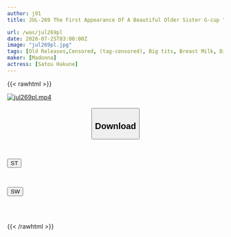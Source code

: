 ```yaml
---
author: j91
title: JUL-269 The First Appearance Of A Beautiful Older Sister G-cup "Breastfeeding Mom" Series! ! A Man Who Doesn't Want To Hold Me Was So Squid That He Wanted To Die... Sato Shirone

url: /was/jul269pl
date: 2020-07-25T03:00:00Z
image: "jul269pl.jpg"
tags: [Old Releases,Censored, (tag-censored), Big tits, Breast Milk, Digital Mosaic, Married Woman, Mature Woman, Solowork]
maker: [Madonna]
actress: [Satou Hakune]
---
```



{{< rawhtml >}}

<div class="video" data-videoid="2Bw6AagL2qFZOq4">
    <a href="javascript:;">
        <img src="/was/jul269pl/jul269pl.jpg" width="WIDTH" height="HEIGHT" alt="jul269pl.mp4" loading="lazy">
    </a>
</div>

<script type="text/javascript" src="https://j91.asia/asset/on-demand-st.js"></script>

<br>
  <link rel="stylesheet" href="https://j91.asia/asset/bs5.css">
  
  <center>
  <button class="btn btn-primary" type="button" data-bs-toggle="collapse" data-bs-target=".multi-collapse" aria-expanded="false" aria-controls="multiCollapseExample1 multiCollapseExample2"><h2>Download</h2></button></center>
</p>
<div class="row">
  <div class="col">
    <div class="collapse multi-collapse" id="multiCollapseExample1">
      <div class="card card-body">
	      	      <br>
<div class="buttons">  
<p><a href="https://streamtape.to/v/2Bw6AagL2qFZOq4" target="_blank"><button class="btn-hover color-3"><i class="fa fa-download"></i> ST</button></a></p></div>
    </div>
  </div>
</div>
  <div class="col">
    <div class="collapse multi-collapse" id="multiCollapseExample2">
      <div class="card card-body">
	      <br>
<div class="buttons">
<p><a href="https://cdnwish.com/ohc9he9ljcnx" target="_blank"><button class="btn-hover color-2"><i class="fa fa-download"></i> SW</button></a></p></div>
<br><br>
      </div>
    </div>
  </div>
</div>

{{< /rawhtml >}}